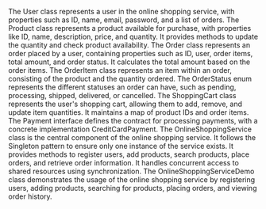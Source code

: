 The User class represents a user in the online shopping service, with properties such as ID, name, email, password, and a list of orders.
The Product class represents a product available for purchase, with properties like ID, name, description, price, and quantity. It provides methods to update the quantity and check product availability.
The Order class represents an order placed by a user, containing properties such as ID, user, order items, total amount, and order status. It calculates the total amount based on the order items.
The OrderItem class represents an item within an order, consisting of the product and the quantity ordered.
The OrderStatus enum represents the different statuses an order can have, such as pending, processing, shipped, delivered, or cancelled.
The ShoppingCart class represents the user's shopping cart, allowing them to add, remove, and update item quantities. It maintains a map of product IDs and order items.
The Payment interface defines the contract for processing payments, with a concrete implementation CreditCardPayment.
The OnlineShoppingService class is the central component of the online shopping service. It follows the Singleton pattern to ensure only one instance of the service exists. It provides methods to register users, add products, search products, place orders, and retrieve order information. It handles concurrent access to shared resources using synchronization.
The OnlineShoppingServiceDemo class demonstrates the usage of the online shopping service by registering users, adding products, searching for products, placing orders, and viewing order history.
